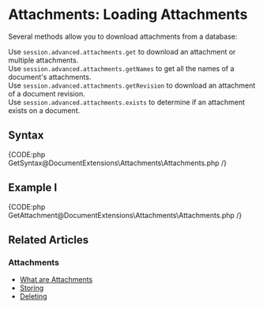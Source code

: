 # Attachments: Loading Attachments

Several methods allow you to download attachments from a database:   

Use `session.advanced.attachments.get` to download an attachment or multiple attachments.  
Use `session.advanced.attachments.getNames` to get all the names of a document's attachments.  
Use `session.advanced.attachments.getRevision` to download an attachment of a document revision.  
Use `session.advanced.attachments.exists` to determine if an attachment exists on a document.  

## Syntax

{CODE:php GetSyntax@DocumentExtensions\Attachments\Attachments.php /}

## Example I

{CODE:php GetAttachment@DocumentExtensions\Attachments\Attachments.php /}

## Related Articles

### Attachments

- [What are Attachments](../../document-extensions/attachments/what-are-attachments)  
- [Storing](../../document-extensions/attachments/storing)  
- [Deleting](../../document-extensions/attachments/deleting)  
